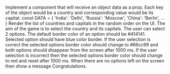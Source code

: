 Implement a component <Game /> that will receive an object data as a prop. Each key of the object would be a country and corresponding value would be its capital.
const DATA = {
    'India': 'Delhi',
    'Russia': 'Moscow',
    'China': 'Berlin',
     ...
}
Render the list of countries and capitals in the random order on the UI.
The aim of the game is to select the country and its capitals.
The user can select 2 options. The default border color of an option should be #414141.
Selected option should have blue color border.
If the user selection is correct the selected options border color should change to #66cc99 and both options should disappear from the screen after 1000 ms.
If the user selection is incorrect then the selected options border color should change to red and reset after 1000 ms.
When there are no options left on the screen then show a message Congratulations.